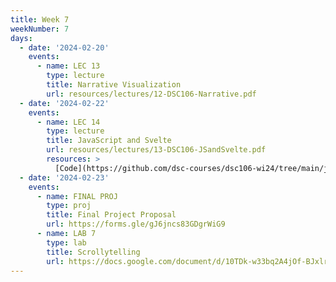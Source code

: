 ```yaml
---
title: Week 7
weekNumber: 7
days:
  - date: '2024-02-20'
    events:
      - name: LEC 13
        type: lecture
        title: Narrative Visualization
        url: resources/lectures/12-DSC106-Narrative.pdf
  - date: '2024-02-22'
    events:
      - name: LEC 14
        type: lecture
        title: JavaScript and Svelte
        url: resources/lectures/13-DSC106-JSandSvelte.pdf
        resources: >
          [Code](https://github.com/dsc-courses/dsc106-wi24/tree/main/js-lecture)
  - date: '2024-02-23'
    events:
      - name: FINAL PROJ
        type: proj
        title: Final Project Proposal
        url: https://forms.gle/gJ6jncs83GDgrWiG9
      - name: LAB 7
        type: lab
        title: Scrollytelling
        url: https://docs.google.com/document/d/10TDk-w33bq2A4jOf-BJxlrOYDI7W48zm6zccSMUcRe0/edit?usp=sharing
---
```

